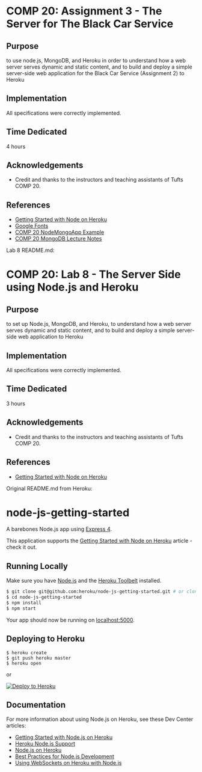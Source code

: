 # COMP 20: Assignment 3 - The Server for The Black Car Service

## Purpose
to use node.js, MongoDB, and Heroku in order to understand how a web server serves dynamic and static content, and to build and deploy a simple server-side web application for the Black Car Service (Assignment 2) to Heroku

## Implementation
All specifications were correctly implemented.

## Time Dedicated
4 hours

## Acknowledgements
* Credit and thanks to the instructors and teaching assistants of Tufts COMP 20.
    
## References
* [Getting Started with Node on Heroku](https://devcenter.heroku.com/articles/getting-started-with-nodejs)
* [Google Fonts](https://fonts.google.com/)
* [COMP 20 NodeMongoApp Example](https://github.com/tuftsdev/WebProgramming/tree/gh-pages/examples/nodejs/nodemongoapp)
* [COMP 20 MongoDB Lecture Notes](https://tuftsdev.github.io/WebProgramming/notes/mongodb.html)

Lab 8 README.md:

# COMP 20: Lab 8 - The Server Side using Node.js and Heroku

## Purpose
to set up Node.js, MongoDB, and Heroku, to understand how a web server serves dynamic and static content, and to build and deploy a simple server-side web application to Heroku

## Implementation
All specifications were correctly implemented.

## Time Dedicated
3 hours

## Acknowledgements
* Credit and thanks to the instructors and teaching assistants of Tufts COMP 20.
    
## References
* [Getting Started with Node on Heroku](https://devcenter.heroku.com/articles/getting-started-with-nodejs)

Original README.md from Heroku:

# node-js-getting-started

A barebones Node.js app using [Express 4](http://expressjs.com/).

This application supports the [Getting Started with Node on Heroku](https://devcenter.heroku.com/articles/getting-started-with-nodejs) article - check it out.

## Running Locally

Make sure you have [Node.js](http://nodejs.org/) and the [Heroku Toolbelt](https://toolbelt.heroku.com/) installed.

```sh
$ git clone git@github.com:heroku/node-js-getting-started.git # or clone your own fork
$ cd node-js-getting-started
$ npm install
$ npm start
```

Your app should now be running on [localhost:5000](http://localhost:5000/).

## Deploying to Heroku

```
$ heroku create
$ git push heroku master
$ heroku open
```
or

[![Deploy to Heroku](https://www.herokucdn.com/deploy/button.png)](https://heroku.com/deploy)

## Documentation

For more information about using Node.js on Heroku, see these Dev Center articles:

- [Getting Started with Node.js on Heroku](https://devcenter.heroku.com/articles/getting-started-with-nodejs)
- [Heroku Node.js Support](https://devcenter.heroku.com/articles/nodejs-support)
- [Node.js on Heroku](https://devcenter.heroku.com/categories/nodejs)
- [Best Practices for Node.js Development](https://devcenter.heroku.com/articles/node-best-practices)
- [Using WebSockets on Heroku with Node.js](https://devcenter.heroku.com/articles/node-websockets)
